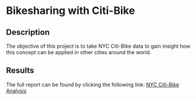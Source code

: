 # Bikesharing with Citi-Bike

## Description
The objective of this project is to take NYC Citi-Bike data to gain insight how this concept can be applied in other cities around the world.

## Results

The full report can be found by clicking the following link: [NYC Citi-Bike Analysis](https://public.tableau.com/app/profile/brandon.degraw/viz/NYC_Citi-Bike_Challenge/NYCCiti-BikeAnalysis?publish=yes)

